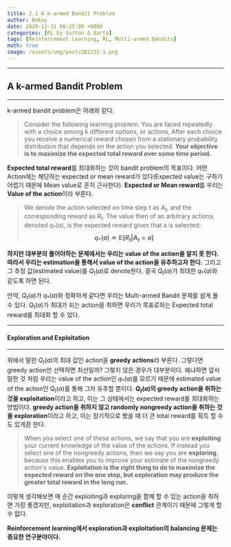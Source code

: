 ```yaml
---
title: 2.1 A k-armed Bandit Problem
author: Bekay
date: 2020-12-31 08:25:00 +0800
categories: [RL by Sutton & Barto]
tags: [Reinforcement Learning, RL, Multi-armed Bandits]
math: true
image: /assets/img/post/201231-1.png
---
```



---
## A k-armed Bandit Problem
---
k-armed bandit problem은 아래와 같다.
> Consider the following learning problem. You are faced repeatedly with a choice among k different options, or actions, After each choice you receive a numerical reward chosen from a stationary probability distribution that depends on the action you selected.
**Your objective is to maximize the expected total reward over some time period.**

**Expected total reward**를 최대화하는 것이 bandit problem의 목표이다.
어떤 Action에는 해당하는 expected or mean reward가 있다(Expected value는 구하기 어렵기 때문에 Mean value로 흔히 근사한다). **Expected or Mean reward**를 우리는 **Value of the action**이라 부른다.

> We denote the action selected on time step t as $A_t$, and the corresponding reward as $R_t$. The value then of an arbitrary actiona, denoted $q_*(a)$, is the expected reward given that a is selected:
**$$q_*(a)\doteq\mathbb{E}[R_t|A_t=a]$$**

**하지만 대부분의 풀어야하는 문제에서는 우리는 value of the action을 알지 못 한다. 따라서 우리는 estimation을 통해서 value of the action을 유추하고자 한다.** 그리고 그 추정 값(estimated value)를 $Q_t(a)$로 denote한다. 결국 $Q_t(a)$가 최대한 $q_*(a)$와 같도록 하면 된다.

만약, $Q_t(a)$가 $q_*(a)$와 정확하게 같다면 우리는 Multi-armed Bandit 문제를 쉽게 풀 수 있다. $Q_t(a)$가 최대가 되는 action을 취하면 우리가 목표로하는 Expected total reward를 최대화 할 수 있다.


---
#### Exploration and Exploitation
---
위에서 말한 $Q_t(a)$의 최대 값인 action을 **greedy actions**라 부른다. 
그렇다면 greedy action만 선택하면 최선일까? 그렇지 않은 경우가 대부분이다. 왜냐하면 앞서 말한 것 처럼 우리는 value of the action인 $q_*(a)$를 모르기 때문에 estimated value of the action인 $Q_t(a)$를 통해 그저 유추할 뿐이다.
**$Q_t(a)$의 greedy action을 취하는 것을 exploitation**이라고 하고, 이는 그 상태에서는 expected reward를 최대화하는 방법이다. **greedy action을 취하지 않고 randomly nongreedy action을 취하는 것을 exploration**이라고 하고, 이는 장기적으로 봤을 때 더 큰 total reward를 획득 할 수 도 있게끔 한다.
> When you select one of these actions, we say that you are **exploiting** your current knowledge of the value of the actions. If instead you select one of the nongreedy actions, then we say you are **exploring**, because this enables you to improve your estimate of the nongreedy action's value.
**Exploitation is the right thing to do to maximize the expected reward on the one step, but exploration may produce the greater total reward in the long run.**

이렇게 생각해보면 매 순간 exploiting과 exploring을 함께 할 수 있는 action을 취하면 가장 좋겠지만, exploitation과 exploration은 **conflict** 관계이기 때문에 그렇게 할 수 없다.

**Reinforcement learning에서 exploration과 exploitation의 balancing 문제는 중요한 연구분야이다.**

